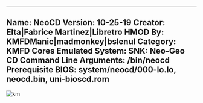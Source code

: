 -----------------------
Name: NeoCD
Version: 10-25-19
Creator: Elta|Fabrice Martinez|Libretro
HMOD By: KMFDManic|madmonkey|bslenul
Category: KMFD Cores
Emulated System: SNK: Neo-Geo CD
Command Line Arguments: /bin/neocd 
Prerequisite BIOS: system/neocd/000-lo.lo, neocd.bin, uni-bioscd.rom
-----------------------
![km](https://i.imgur.com/mXEIfrH.png)
